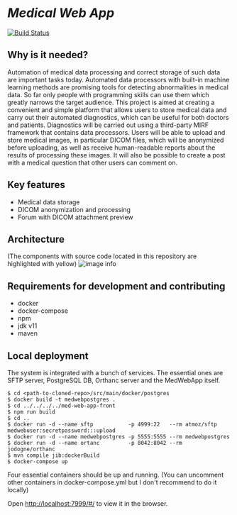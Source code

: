 
# _Medical Web App_

[![Build Status](https://travis-ci.com/alexeevna/Medical-Web-App.svg?branch=master)](https://travis-ci.com/alexeevna/Medical-Web-App)

## Why is it needed?

Automation of medical data processing and correct storage of such data are important tasks today. Automated data processors with built-in machine learning methods are promising tools for detecting abnormalities in medical data. So far only people with programming skills can use them which greatly narrows the target audience. This project is aimed at creating a convenient and simple platform that allows users to store medical data and carry out their automated diagnostics, which can be useful for both doctors and patients. Diagnostics will be carried out using a third-party MIRF framework that contains data processors. Users will be able to upload and store medical images, in particular DICOM files, which will be anonymized before uploading, as well as receive human-readable reports about the results of processing these images. It will also be possible to create a post with a medical question that other users can comment on.

## Key features

- Medical data storage
- DICOM anonymization and processing
- Forum with DICOM attachment preview

## Architecture
(The components with source code located in this repository are highlighted with yellow)
![image info](architecture1.png)

## Requirements for development and contributing
- docker
- docker-compose
- npm
- jdk v11
- maven

## Local deployment

The system is integrated with a bunch of services. The essential ones are SFTP server, PostgreSQL DB, Orthanc server and the MedWebApp itself.

    $ cd <path-to-cloned-repo>/src/main/docker/postgres
    $ docker build -t medwebpostgres .
    $ cd ../../../../med-web-app-front
    $ npm run build
    $ cd ..
    $ docker run -d --name sftp           -p 4999:22   --rm atmoz/sftp  medwebuser:secretpassword:::upload
    $ docker run -d --name medwebpostgres -p 5555:5555 --rm medwebpostgres
    $ docker run -d --name ortanc         -p 8042:8042 --rm jodogne/orthanc
    $ mvn compile jib:dockerBuild
    $ docker-compose up
Four essential containers should be up and running. (You can uncomment other containers in docker-compose.yml but I don't recommend to do it locally)

Open [http://localhost:7999/#/](http://localhost:7999/#/) to view it in the browser.




